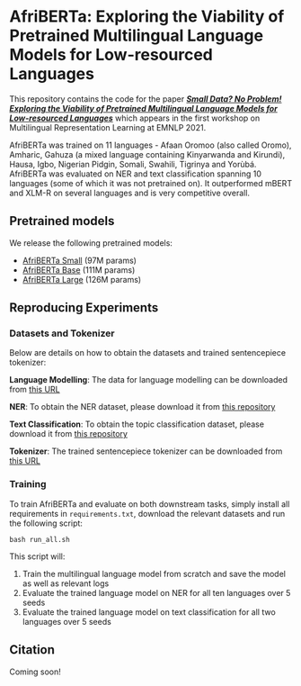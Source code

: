 # AfriBERTa: Exploring the Viability of Pretrained Multilingual Language Models for Low-resourced Languages

This repository contains the code for the paper [***Small Data? No Problem! Exploring the Viability of Pretrained Multilingual Language Models for Low-resourced Languages***](https://aclanthology.org/2021.mrl-1.11/) which appears in the first workshop on Multilingual Representation Learning at EMNLP 2021. 

AfriBERTa was trained on 11 languages - Afaan  Oromoo (also  called  Oromo), Amharic, Gahuza (a mixed language containing Kinyarwanda and Kirundi), Hausa, Igbo, Nigerian Pidgin, Somali, Swahili, Tigrinya and Yorùbá.
AfriBERTa was evaluated on NER and text classification spanning 10 languages (some of which it was not pretrained on).
It outperformed mBERT and XLM-R on several languages and is very competitive overall.


## Pretrained models

We release the following pretrained models:

- [AfriBERTa Small](https://huggingface.co/castorini/afriberta_small) (97M params)
- [AfriBERTa Base](https://huggingface.co/castorini/afriberta_base) (111M params)
- [AfriBERTa Large](https://huggingface.co/castorini/afriberta_large) (126M params)


## Reproducing Experiments

### Datasets and Tokenizer
Below are details on how to obtain the datasets and trained sentencepiece tokenizer:

**Language Modelling**: The data for language modelling can be downloaded from [this URL](https://drive.google.com/file/d/1LLMpvoWC_LgwGw9auLbF7tiolAvkncp4/view?usp=sharing)

**NER**: To obtain the NER dataset, please download it from [this repository](https://github.com/masakhane-io/masakhane-ner)

**Text Classification**: To obtain the topic classification dataset, please download it from [this repository](https://github.com/uds-lsv/transfer-distant-transformer-african)

**Tokenizer**: The trained sentencepiece tokenizer can be downloaded from [this URL](https://drive.google.com/file/d/1-wwAGgGG9iMFfj-85lVWq0sj-iEaxD-g/view?usp=sharing)


### Training

To train AfriBERTa and evaluate on both downstream tasks, simply install all requirements in ```requirements.txt```, download the relevant datasets and run the following script:

```
bash run_all.sh
```

This script will: 
1. Train the multilingual language model from scratch and save the model as well as relevant logs
2. Evaluate the trained language model on NER for all ten languages over 5 seeds
3. Evaluate the trained language model on text classification for all two languages over 5 seeds


## Citation

Coming soon!
